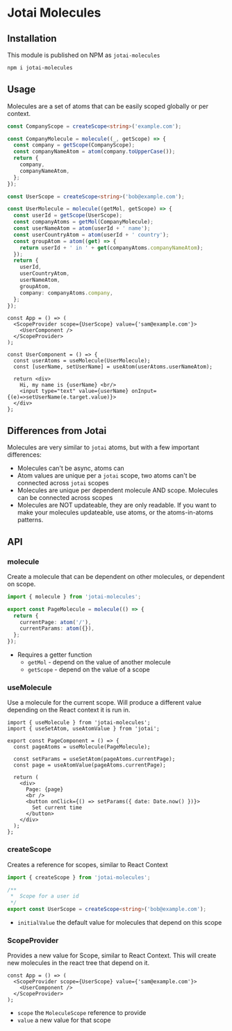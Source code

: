 # Jotai Molecules

## Installation

This module is published on NPM as `jotai-molecules`

```sh
npm i jotai-molecules
```

## Usage

Molecules are a set of atoms that can be easily scoped globally or per context.

```ts
const CompanyScope = createScope<string>('example.com');

const CompanyMolecule = molecule((_, getScope) => {
  const company = getScope(CompanyScope);
  const companyNameAtom = atom(company.toUpperCase());
  return {
    company,
    companyNameAtom,
  };
});

const UserScope = createScope<string>('bob@example.com');

const UserMolecule = molecule((getMol, getScope) => {
  const userId = getScope(UserScope);
  const companyAtoms = getMol(CompanyMolecule);
  const userNameAtom = atom(userId + ' name');
  const userCountryAtom = atom(userId + ' country');
  const groupAtom = atom((get) => {
    return userId + ' in ' + get(companyAtoms.companyNameAtom);
  });
  return {
    userId,
    userCountryAtom,
    userNameAtom,
    groupAtom,
    company: companyAtoms.company,
  };
});
```

```tsx
const App = () => (
  <ScopeProvider scope={UserScope} value={'sam@example.com'}>
    <UserComponent />
  </ScopeProvider>
);

const UserComponent = () => {
  const userAtoms = useMolecule(UserMolecule);
  const [userName, setUserName] = useAtom(userAtoms.userNameAtom);

  return <div>
    Hi, my name is {userName} <br/>
    <input type="text" value={userName} onInput={(e)=>setUserName(e.target.value)}>
  </div>
};
```

## Differences from Jotai

Molecules are very similar to `jotai` atoms, but with a few important differences:

- Molecules can't be async, atoms can
- Atom values are unique per a `jotai` scope, two atoms can't be connected across `jotai` scopes
- Molecules are unique per dependent molecule AND scope. Molecules can be connected across scopes
- Molecules are NOT updateable, they are only readable. If you want to make your molecules updateable, use atoms, or the atoms-in-atoms patterns.

## API

### molecule

Create a molecule that can be dependent on other molecules, or dependent on scope.

```ts
import { molecule } from 'jotai-molecules';

export const PageMolecule = molecule(() => {
  return {
    currentPage: atom('/'),
    currentParams: atom({}),
  };
});
```

- Requires a getter function
  - `getMol` - depend on the value of another molecule
  - `getScope` - depend on the value of a scope

### useMolecule

Use a molecule for the current scope. Will produce a different value depending on the React context it is run in.

```tsx
import { useMolecule } from 'jotai-molecules';
import { useSetAtom, useAtomValue } from 'jotai';

export const PageComponent = () => {
  const pageAtoms = useMolecule(PageMolecule);

  const setParams = useSetAtom(pageAtoms.currentPage);
  const page = useAtomValue(pageAtoms.currentPage);

  return (
    <div>
      Page: {page}
      <br />
      <button onClick={() => setParams({ date: Date.now() })}>
        Set current time
      </button>
    </div>
  );
};
```

### createScope

Creates a reference for scopes, similar to React Context

```ts
import { createScope } from 'jotai-molecules';

/**
 *  Scope for a user id
 */
export const UserScope = createScope<string>('bob@example.com');
```

- `initialValue` the default value for molecules that depend on this scope

### ScopeProvider

Provides a new value for Scope, similar to React Context. This will create new molecules in the react tree that depend on it.

```tsx
const App = () => (
  <ScopeProvider scope={UserScope} value={'sam@example.com'}>
    <UserComponent />
  </ScopeProvider>
);
```

- `scope` the `MoleculeScope` reference to provide
- `value` a new value for that scope
